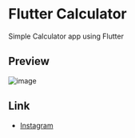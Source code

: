 # Flutter Calculator
 Simple Calculator app using Flutter
 
 
## Preview
 ![image](https://user-images.githubusercontent.com/75690935/208301590-9a73507a-7229-4f4f-bd5e-bba961c1c457.png)
 
## Link
* [Instagram](https://www.instagram.com/alprtan/)

